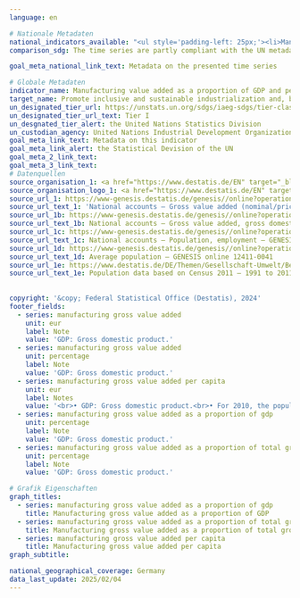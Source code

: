 ```yaml
---
language: en    

# Nationale Metadaten    
national_indicators_available: "<ul style='padding-left: 25px;'><li>Manufacturing gross value added per capita</li> <li> Manufacturing gross value added as a proportion of GDP</li> <li> Manufacturing gross value added as a proportion of total gross value added</li></ul>"    
comparison_sdg: The time series are partly compliant with the UN metadata.    

goal_meta_national_link_text: Metadata on the presented time series    

# Globale Metadaten    
indicator_name: Manufacturing value added as a proportion of GDP and per capita    
target_name: Promote inclusive and sustainable industrialization and, by 2030, significantly raise industry's share of employment and gross domestic product, in line with national circumstances, and double its share in least developed countries    
un_designated_tier_url: https://unstats.un.org/sdgs/iaeg-sdgs/tier-classification/    
un_designated_tier_url_text: Tier I    
un_desgnated_tier_alert: the United Nations Statistics Division    
un_custodian_agency: United Nations Industrial Development Organization (UNIDO)    
goal_meta_link_text: Metadata on this indicator    
goal_meta_link_alert: the Statistical Devision of the UN    
goal_meta_2_link_text:     
goal_meta_3_link_text:         
# Datenquellen
source_organisation_1: <a href="https://www.destatis.de/EN" target="_blank" title="Click here to go to the website of the organisation Federal Statistical Office (Destatis)."> Federal Statistical Office (Destatis) </a>
source_organisation_logo_1: <a href="https://www.destatis.de/EN" target="_blank"><img src="https://sdg-indikatoren.de/public/OrgImgEn/destatis.png" alt="Logo destatis" style="height:60px; width:148px"/></a>
source_url_1: https://www-genesis.destatis.de/genesis//online?operation=table&code=81000-0013&bypass=true&language=en
source_url_text_1: 'National accounts – Gross value added (nominal/price-adjusted): industries – GENESIS online 81000-0013'
source_url_1b: https://www-genesis.destatis.de/genesis//online?operation=table&code=81000-0001&bypass=true&language=en
source_url_text_1b: National accounts – Gross value added, gross domestic product (nominal/price-adjusted) – GENESIS online 81000-0001
source_url_1c: https://www-genesis.destatis.de/genesis//online?operation=table&code=81000-0011&bypass=true&language=en
source_url_text_1c: National accounts – Population, employment – GENESIS online 81000-0011
source_url_1d: https://www-genesis.destatis.de/genesis//online?operation=table&code=12411-0041&bypass=true&levelindex=1&levelid=1639396599054#abreadcrumb
source_url_text_1d: Average population – GENESIS online 12411-0041
source_url_1e: https://www.destatis.de/DE/Themen/Gesellschaft-Umwelt/Bevoelkerung/Bevoelkerungsstand/_inhalt.html#sprg233540
source_url_text_1e: Population data based on Census 2011 – 1991 to 2011 (only available in German)
    
    
copyright: '&copy; Federal Statistical Office (Destatis), 2024'    
footer_fields:
  - series: manufacturing gross value added
    unit: eur
    label: Note
    value: 'GDP: Gross domestic product.'
  - series: manufacturing gross value added
    unit: percentage
    label: Note
    value: 'GDP: Gross domestic product.'
  - series: manufacturing gross value added per capita
    unit: eur
    label: Notes
    value: '<br>• GDP: Gross domestic product.<br>• For 2010, the population was calculated backwards using the 2011 census and migration, birth and death statistics.'
  - series: manufacturing gross value added as a proportion of gdp
    unit: percentage
    label: Note
    value: 'GDP: Gross domestic product.'
  - series: manufacturing gross value added as a proportion of total gross value added
    unit: percentage
    label: Note
    value: 'GDP: Gross domestic product.'    

# Grafik Eigenschaften    
graph_titles:
  - series: manufacturing gross value added as a proportion of gdp
    title: Manufacturing gross value added as a proportion of GDP
  - series: manufacturing gross value added as a proportion of total gross value added
    title: Manufacturing gross value added as a proportion of total gross value added
  - series: manufacturing gross value added per capita
    title: Manufacturing gross value added per capita
graph_subtitle:     

national_geographical_coverage: Germany    
data_last_update: 2025/02/04    
---
```


<span></span>